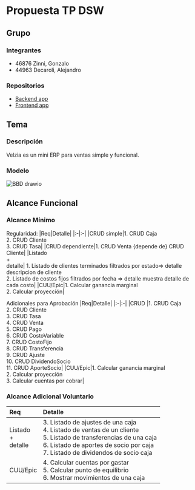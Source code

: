 # Propuesta TP DSW

## Grupo
### Integrantes
* 46876 Zinni, Gonzalo
* 44963 Decaroli, Alejandro


### Repositorios
* [Backend app](https://github.com/alejandro-decaroli/Velzia_backend)
* [Frontend app](https://github.com/alejandro-decaroli/Velzia_frontend)


## Tema
### Descripción
Velzia es un mini ERP para ventas simple y funcional.

### Modelo
![BBD drawio](https://github.com/user-attachments/assets/86220edc-618f-4ab9-913f-f5dc0dbaff60)





## Alcance Funcional 

### Alcance Mínimo

Regularidad:
|Req|Detalle|
|:-|:-|
|CRUD simple|1. CRUD Caja<br>2. CRUD Cliente<br>3. CRUD Tasa|
|CRUD dependiente|1. CRUD Venta {depende de} CRUD Cliente|
|Listado<br>+<br>detalle| 1. Listado de clientes terminados filtrados por estado=> detalle descripcion de cliente<br> 2. Listado de costos fijos filtrados por fecha => detalle muestra detalle de cada costo|
|CUU/Epic|1. Calcular ganancia marginal<br>2. Calcular proyección|


Adicionales para Aprobación
|Req|Detalle|
|:-|:-|
|CRUD |1. CRUD Caja<br>2. CRUD Cliente<br>3. CRUD Tasa<br>4. CRUD Venta<br>5. CRUD Pago<br>6. CRUD CostoVariable<br>7. CRUD CostoFijo<br>8. CRUD Transferencia<br>9. CRUD Ajuste<br>10. CRUD DividendoSocio<br>11. CRUD AporteSocio|
|CUU/Epic|1. Calcular ganancia marginal<br>2. Calcular proyección<br>3. Calcular cuentas por cobrar|

### Alcance Adicional Voluntario
|Req|Detalle|
|:-|:-|
|Listado<br>+<br>detalle| 3. Listado de ajustes de una caja<br> 4. Listado de ventas de un cliente<br> 5. Listado de transferencias de una caja<br> 6. Listado de aportes de socio por caja<br> 7. Listado de dividendos de socio caja|
|CUU/Epic|4. Calcular cuentas por gastar<br>5. Calcular punto de equilibrio<br>6. Mostrar movimientos de una caja|


